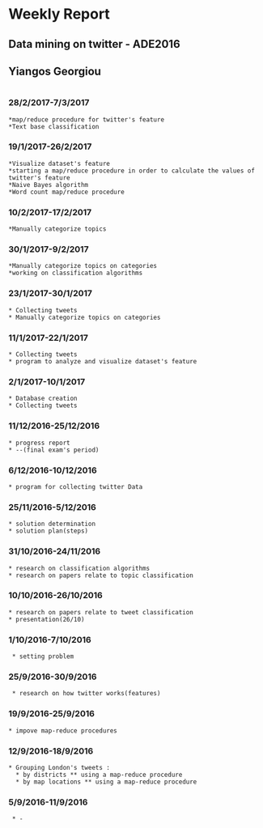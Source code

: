 # Weekly Report
## Data mining on twitter - ADE2016 
## Yiangos Georgiou
#
### 28/2/2017-7/3/2017
    *map/reduce procedure for twitter's feature
    *Text base classification
### 19/1/2017-26/2/2017
    *Visualize dataset's feature
    *starting a map/reduce procedure in order to calculate the values of twitter's feature
    *Naive Bayes algorithm
    *Word count map/reduce procedure
### 10/2/2017-17/2/2017
    *Manually categorize topics
### 30/1/2017-9/2/2017
    *Manually categorize topics on categories
    *working on classification algorithms
### 23/1/2017-30/1/2017
    * Collecting tweets
    * Manually categorize topics on categories
### 11/1/2017-22/1/2017
    * Collecting tweets
    * program to analyze and visualize dataset's feature
### 2/1/2017-10/1/2017
    * Database creation
    * Collecting tweets
### 11/12/2016-25/12/2016
    * progress report
    * --(final exam's period)
### 6/12/2016-10/12/2016
    * program for collecting twitter Data
### 25/11/2016-5/12/2016
    * solution determination
    * solution plan(steps)
### 31/10/2016-24/11/2016
    * research on classification algorithms
    * research on papers relate to topic classification
### 10/10/2016-26/10/2016
    * research on papers relate to tweet classification
    * presentation(26/10)
### 1/10/2016-7/10/2016
     * setting problem 
### 25/9/2016-30/9/2016
     * research on how twitter works(features)
### 19/9/2016-25/9/2016
    * impove map-reduce procedures
### 12/9/2016-18/9/2016
    * Grouping London's tweets :
      * by districts ** using a map-reduce procedure
      * by map locations ** using a map-reduce procedure

### 5/9/2016-11/9/2016
     * -

